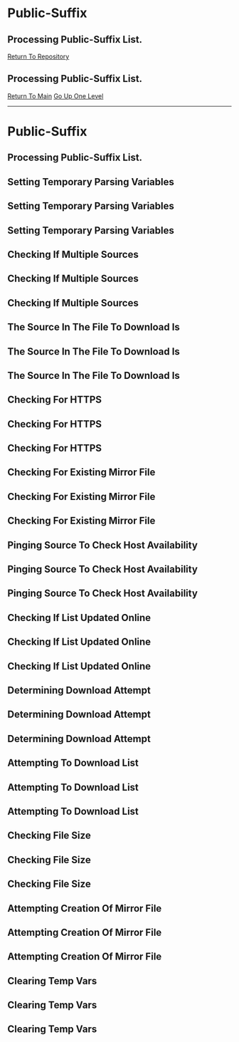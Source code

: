 # Public-Suffix
## Processing Public-Suffix List.
[Return To Repository](https://github.com/DigitalWarrior/piholeparser/)
## Processing Public-Suffix List.
[Return To Main](https://github.com/DigitalWarrior/piholeparser/blob/master/RecentRunLogs/Mainlog.md)
[Go Up One Level](https://github.com/DigitalWarrior/piholeparser/blob/master/RecentRunLogs/TopLevelScripts/15-Processing-Top-Level-Domains.md)
____________________________________
# Public-Suffix
## Processing Public-Suffix List.
## Setting Temporary Parsing Variables
## Setting Temporary Parsing Variables
## Setting Temporary Parsing Variables
## Checking If Multiple Sources
## Checking If Multiple Sources
## Checking If Multiple Sources
## The Source In The File To Download Is
## The Source In The File To Download Is
## The Source In The File To Download Is
## Checking For HTTPS
## Checking For HTTPS
## Checking For HTTPS
## Checking For Existing Mirror File
## Checking For Existing Mirror File
## Checking For Existing Mirror File
## Pinging Source To Check Host Availability
## Pinging Source To Check Host Availability
## Pinging Source To Check Host Availability
## Checking If List Updated Online
## Checking If List Updated Online
## Checking If List Updated Online
## Determining Download Attempt
## Determining Download Attempt
## Determining Download Attempt
## Attempting To Download List
## Attempting To Download List
## Attempting To Download List
## Checking File Size
## Checking File Size
## Checking File Size
## Attempting Creation Of Mirror File
## Attempting Creation Of Mirror File
## Attempting Creation Of Mirror File
## Clearing Temp Vars
## Clearing Temp Vars
## Clearing Temp Vars
